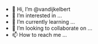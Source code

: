 - 👋 Hi, I’m @vandijkelbert
- 👀 I’m interested in ...
- 🌱 I’m currently learning ...
- 💞️ I’m looking to collaborate on ...
- 📫 How to reach me ...

<!---
vandijkelbert/vandijkelbert is a ✨ special ✨ repository because its `README.md` (this file) appears on your GitHub profile.
You can click the Preview link to take a look at your changes.
--->
